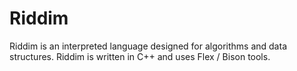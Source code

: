 # Riddim
Riddim is an interpreted language designed for algorithms and data structures.
Riddim is written in C++ and uses Flex / Bison tools.
